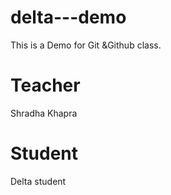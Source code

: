 # delta---demo
This is a Demo for Git &amp;Github class.

# Teacher
Shradha Khapra

# Student
Delta student
